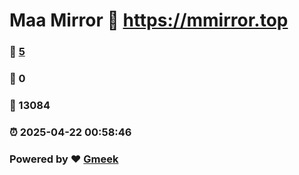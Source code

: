 # Maa Mirror :link: https://mmirror.top 
### :page_facing_up: [5](https://mmirror.top/tag.html) 
### :speech_balloon: 0 
### :hibiscus: 13084 
### :alarm_clock: 2025-04-22 00:58:46 
### Powered by :heart: [Gmeek](https://github.com/Meekdai/Gmeek)
